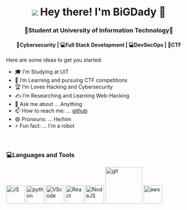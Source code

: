 <h1 align="center"><img src="https://media.giphy.com/media/KJfuLyYU5iolPwbX5p/giphy.gif" style={height:"58px"} > Hey there! I'm BiGDady 👋 </img> </h1>
<h3 align="center">🏫Student at University of Information Technology🏫</h3>
<h4 align="center">🔐Cybersecurity | 💻Full Stack Development | 💻DevSecOps | 🚩CTF</h4>

<!--<img src="https://user-images.githubusercontent.com/33517160/217376118-ca46862b-4369-4ccd-8e06-c86a7b58698e.gif" alt="gif" style="width:100%" align="left"></img>-->

Here are some ideas to get you started:
- 🎓 I’m Studying at UIT
- 🌱 I’m Learning and pursuing CTF competitions
- 🏆 I’m Loves Hacking and Cybersecurity
- ✍️ I’m Researching and Learning Web-Hacking
- 💬 Ask me about ... Anything
- 📫 How to reach me: ... [github](https://github.com/0xP21)
- 😄 Pronouns: ... He/him
- ⚡ Fun fact: ... I'm a robot
<br /> 

### 💻Languages and Tools

<div>
  <img src="https://media3.giphy.com/media/ln7z2eWriiQAllfVcn/200w.webp" alt="JS" width="50"></img>
  <img src="https://i.giphy.com/media/LMt9638dO8dftAjtco/200.webp" alt="python" width="50"></img>
  <img src="https://i.giphy.com/media/IdyAQJVN2kVPNUrojM/200.webp" alt="VScode" width="50"></img>
  <img src="https://media.giphy.com/media/eNAsjO55tPbgaor7ma/giphy.gif" alt="React" width="50"></img>
  <img src="https://media3.giphy.com/media/kdFc8fubgS31b8DsVu/giphy.webp" alt="NodeJS" width="50"></img>
  <img src="https://media.giphy.com/media/kH1DBkPNyZPOk0BxrM/giphy.gif" alt="git" width="100"></img>
  <img src="https://cdn.svgporn.com/logos/aws.svg" alt="aws" width="50"></img>
</div>
